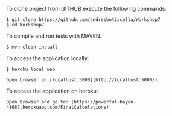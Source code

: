 To clone project from GITHUB execute the following commands:
```
$ git clone https://github.com/andresbotiacella/Workshop7
$ cd Workshop7
```

To compile and run tests with MAVEN:
```
$ mvn clean install
```

To access the application locally:
```
$ heroku local web

Open browser on [localhost:5000](http://localhost:5000/).
```

To access the application on heroku:
```
Open browser and go to: (https://powerful-bayou-41687.herokuapp.com/FinalCalculations)
```